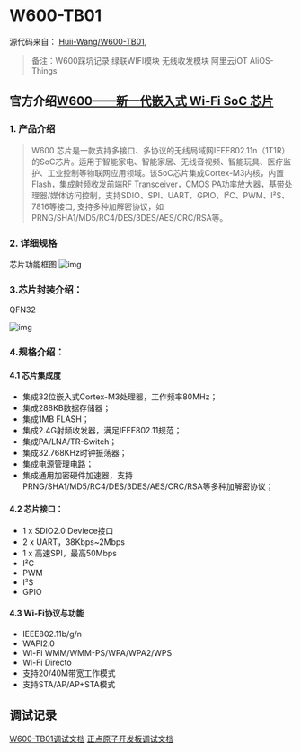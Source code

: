 # W600-TB01
源代码来自： [Huii-Wang/W600-TB01](https://github.com/Huii-Wang/W600-TB01),
>备注：W600踩坑记录  绿联WIFI模块 无线收发模块 阿里云iOT AliOS-Things

## 官方介绍[W600——新一代嵌入式 Wi-Fi SoC 芯片](https://www.winnermicro.com/html/1/156/158/497.html)
### 1. 产品介绍

>W600 芯片是一款支持多接口、多协议的无线局域网IEEE802.11n（1T1R）的SoC芯片。适用于智能家电、智能家居、无线音视频、智能玩具、医疗监护、工业控制等物联网应用领域。该SoC芯片集成Cortex-M3内核，内置Flash，集成射频收发前端RF Transceiver，CMOS PA功率放大器，基带处理器/媒体访问控制，支持SDIO、SPI、UART、GPIO、I²C、PWM、I²S、7816等接口, 支持多种加解密协议，如PRNG/SHA1/MD5/RC4/DES/3DES/AES/CRC/RSA等。

### 2. 详细规格
芯片功能框图
![img](https://cdn.nlark.com/yuque/0/2023/png/35335856/1694349586217-aefb5239-2aa8-44b2-aaef-38c48db0b164.png)

### 3.芯片封装介绍：

QFN32

![img](https://cdn.nlark.com/yuque/0/2023/jpeg/35335856/1694349586239-8ab1bbd2-20c1-4109-94ee-0616e6bf5e89.jpeg)

### 4.规格介绍：  

#### 4.1 芯片集成度
- 集成32位嵌入式Cortex-M3处理器，工作频率80MHz；
- 集成288KB数据存储器；
- 集成1MB FLASH；
- 集成2.4G射频收发器，满足IEEE802.11规范；
- 集成PA/LNA/TR-Switch；
- 集成32.768KHz时钟振荡器；
- 集成电源管理电路；
- 集成通用加密硬件加速器，支持PRNG/SHA1/MD5/RC4/DES/3DES/AES/CRC/RSA等多种加解密协议；

####  4.2 芯片接口：
- 1 x SDIO2.0 Deviece接口
- 2 x UART，38Kbps~2Mbps
- 1 x 高速SPI，最高50Mbps
- I²C
- PWM
- I²S
- GPIO



#### 4.3 Wi-Fi协议与功能 
- IEEE802.11b/g/n
- WAPI2.0
- Wi-Fi WMM/WMM-PS/WPA/WPA2/WPS
- Wi-Fi Directo
- 支持20/40M带宽工作模式
- 支持STA/AP/AP+STA模式



## 调试记录
[W600-TB01调试文档](W600-TB01/README.md)
[正点原子开发板调试文档](W601_IoT_Board-1.0.2/README.md)